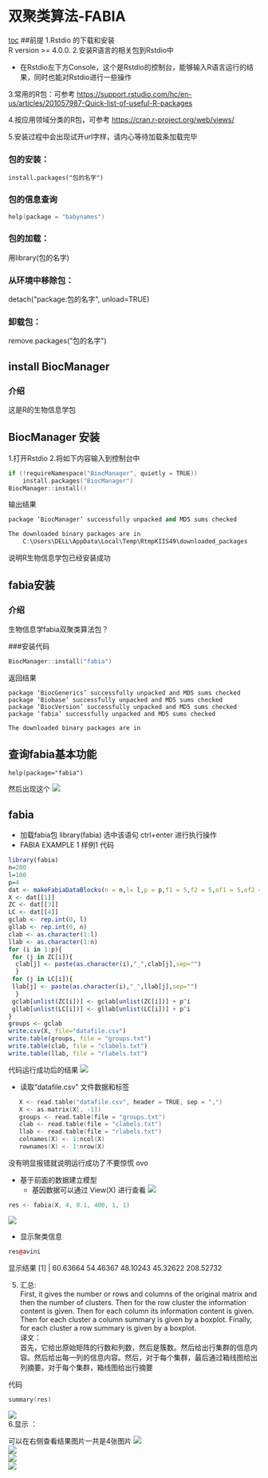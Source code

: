 # 双聚类算法-FABIA
[toc]()
##前提
1.Rstdio 的下载和安装  
R version >= 4.0.0.
2.安装R语言的相关包到Rstdio中 
 - 在Rstdio左下方Console，这个是Rstdio的控制台，能够输入R语言运行的结果，同时也能对Rstdio进行一些操作

3.常用的R包：可参考 https://support.rstudio.com/hc/en-us/articles/201057987-Quick-list-of-useful-R-packages  

4.按应用领域分类的R包，可参考 https://cran.r-project.org/web/views/  

5.安装过程中会出现试开url字样，请内心等待加载条加载完毕

### 包的安装：
```
install.packages("包的名字")  
```
### 包的信息查询
```cpp
help(package = "babynames")
```

### 包的加载：
用library(包的名字)
  
### 从环境中移除包：
detach("package:包的名字", unload=TRUE)  

### 卸载包：
remove.packages("包的名字")  

## install BiocManager

### 介绍
这是R的生物信息学包

## BiocManager 安装
1.打开Rstdio
2.将如下内容输入到控制台中
```cpp
if (!requireNamespace("BiocManager", quietly = TRUE))
    install.packages("BiocManager")
BiocManager::install()
```
输出结果  
```cpp
package ‘BiocManager’ successfully unpacked and MD5 sums checked

The downloaded binary packages are in
	C:\Users\DELL\AppData\Local\Temp\RtmpKIIS49\downloaded_packages
```
说明R生物信息学包已经安装成功

## fabia安装

### 介绍
生物信息学fabia双聚类算法包？  

###安装代码
```cpp  
BiocManager::install("fabia")
```
返回结果
```
package ‘BiocGenerics’ successfully unpacked and MD5 sums checked
package ‘Biobase’ successfully unpacked and MD5 sums checked
package ‘BiocVersion’ successfully unpacked and MD5 sums checked
package ‘fabia’ successfully unpacked and MD5 sums checked

The downloaded binary packages are in
```

## 查询fabia基本功能
```
help(package="fabia")
```
然后出现这个
![](https://github.com/ShiChenbin/biclusters/blob/master/R-img/FABIA-help.png?raw=true)

## fabia

 - 加载fabia包 library(fabia) 选中该语句 ctrl+enter 进行执行操作
 - FABIA EXAMPLE 1 样例1 代码
 ```r
library(fabia)
n=200
l=100
p=4
dat <- makeFabiaDataBlocks(n = n,l= l,p = p,f1 = 5,f2 = 5,of1 = 5,of2 = 10,sd_noise = 3.0,sd_z_noise = 0.2,mean_z = 2.0, sd_z = 1.0,sd_l_noise = 0.2, mean_l = 3.0,sd_l = 1.0)
X <- dat[[1]]
ZC <- dat[[3]]
LC <- dat[[4]]
gclab <- rep.int(0, l)
gllab <- rep.int(0, n)
clab <- as.character(1:l)
llab <- as.character(1:n)
for (i in 1:p){
  for (j in ZC[i]){
   clab[j] <- paste(as.character(i),"_",clab[j],sep="")
   }
  for (j in LC[i]){
  llab[j] <- paste(as.character(i),"_",llab[j],sep="")
   }
  gclab[unlist(ZC[i])] <- gclab[unlist(ZC[i])] + p^i
  gllab[unlist(LC[i])] <- gllab[unlist(LC[i])] + p^i
}
groups <- gclab
write.csv(X, file="datafile.csv")
write.table(groups, file = "groups.txt")
write.table(clab, file = "clabels.txt")
write.table(llab, file = "rlabels.txt")
```
代码运行成功后的结果
![](https://github.com/ShiChenbin/biclusters/blob/master/R-img/example-1.png?raw=true)

 - 读取“datafile.csv” 文件数据和标签
 ```cpp
    X <- read.table("datafile.csv", header = TRUE, sep = ",")
    X <- as.matrix(X[, -1])
    groups <- read.table(file = "groups.txt")
    clab <- read.table(file = "clabels.txt")
    llab <- read.table(file = "rlabels.txt")
    colnames(X) <- 1:ncol(X)
    rownames(X) <- 1:nrow(X)
```
没有明显报错就说明运行成功了不要惊慌 ovo
- 基于前面的数据建立模型
    - 基因数据可以通过 View(X) 进行查看
    ![](https://github.com/ShiChenbin/biclusters/blob/master/R-img/view-X.png?raw=true)
 ```cpp
res <- fabia(X, 4, 0.1, 400, 1, 1)
```
![](https://github.com/ShiChenbin/biclusters/blob/master/R-img/example-1-res.png?raw=true)

- 显示聚类信息
```cpp
res@avini
```

显示结果
[1] | 60.63664  54.46367  48.10243  45.32622  208.52732

 
5. 汇总:  
First, it gives the number or rows and columns of the original matrix and then the number of
clusters. Then for the row cluster the information content is given. Then for each column its
information content is given. Then for each cluster a column summary is given by a boxplot.
Finally, for each cluster a row summary is given by a boxplot.  
译文：   
首先，它给出原始矩阵的行数和列数，然后是簇数。然后给出行集群的信息内容。然后给出每一列的信息内容。然后，对于每个集群，最后通过箱线图给出列摘要。对于每个集群，箱线图给出行摘要

代码
```cpp
summary(res)
```
![](https://github.com/ShiChenbin/biclusters/blob/master/R-img/example-1-summary.png?raw=true)  
6.显示 ：  

可以在右侧查看结果图片一共是4张图片
![](https://github.com/ShiChenbin/biclusters/blob/master/R-img/example-1-figure1.png?raw=true)  
![](https://github.com/ShiChenbin/biclusters/blob/master/R-img/example-1-figure2.png?raw=true)  
![](https://github.com/ShiChenbin/biclusters/blob/master/R-img/example-1-figure3.png?raw=true)  
![](https://github.com/ShiChenbin/biclusters/blob/master/R-img/example-1-figure4.png?raw=true)  
